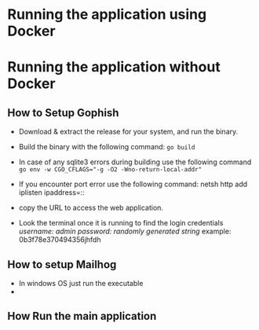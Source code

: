 # Running the application using Docker


# Running the application without Docker
## How to Setup Gophish
- Download & extract the release for your system, and run the binary.
- Build the binary with the following command:  ```go build```
- In case of any sqlite3 errors during building use the following command ```go env -w CGO_CFLAGS="-g -O2 -Wno-return-local-addr"``` 
- If you encounter port error use the following command:
    netsh http add iplisten ipaddress=::

- copy the URL to access the web application.
- Look the terminal once it is running to find the login credentials
    *username: admin*
    *password: randomly generated string* example: 0b3f78e370494356jhfdh
## How to setup Mailhog
- In windows OS just run the executable
- 


## How Run the main application